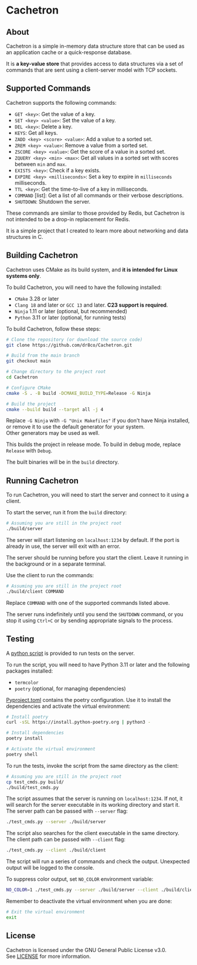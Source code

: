 # Cachetron

## About

Cachetron is a simple in-memory data structure store that can be used as
an application cache or a quick-response database.

It is **a key-value store** that provides access to data structures via
a set of commands that are sent using a client-server model with TCP sockets.

## Supported Commands

Cachetron supports the following commands:

- `GET <key>`: Get the value of a key.
- `SET <key> <value>`: Set the value of a key.
- `DEL <key>`: Delete a key.
- `KEYS`: Get all keys.
- `ZADD <key> <score> <value>`: Add a value to a sorted set.
- `ZREM <key> <value>`: Remove a value from a sorted set.
- `ZSCORE <key> <value>`: Get the score of a value in a sorted set.
- `ZQUERY <key> <min> <max>`: Get all values in a sorted set with scores between `min` and `max`.
- `EXISTS <key>`: Check if a key exists.
- `EXPIRE <key> <milliseconds>`: Set a key to expire in `milliseconds` milliseconds.
- `TTL <key>`: Get the time-to-live of a key in milliseconds.
- `COMMAND` [list]: Get a list of all commands or their verbose descriptions.
- `SHUTDOWN`: Shutdown the server.

These commands are similar to those provided by Redis, but Cachetron is not
intended to be a drop-in replacement for Redis.

It is a simple project that I created to learn more about networking and data structures in C.

## Building Cachetron

Cachetron uses CMake as its build system, and **it is intended for Linux systems only**.

To build Cachetron, you will need to have the following installed:

- `CMake` 3.28 or later
- `Clang 18` and later or `GCC 13` and later. **C23 support is required**.
- `Ninja` 1.11 or later (optional, but recommended)
- `Python` 3.11 or later (optional, for running tests)

To build Cachetron, follow these steps:

```bash
# Clone the repository (or download the source code)
git clone https://github.com/dr8co/Cachetron.git

# Build from the main branch
git checkout main

# Change directory to the project root
cd Cachetron

# Configure CMake
cmake -S . -B build -DCMAKE_BUILD_TYPE=Release -G Ninja

# Build the project
cmake --build build --target all -j 4
```

Replace `-G Ninja` with `-G "Unix Makefiles"` if you don't have Ninja installed,
or remove it to use the default generator for your system.\
Other generators may be used as well.

This builds the project in release mode. To build in debug mode, replace `Release` with `Debug`.

The built binaries will be in the `build` directory.

## Running Cachetron

To run Cachetron, you will need to start the server and connect to it using a client.

To start the server, run it from the `build` directory:

```bash
# Assuming you are still in the project root
./build/server
```

The server will start listening on `localhost:1234` by default.
If the port is already in use, the server will exit with an error.

The server should be running before you start the client.
Leave it running in the background or in a separate terminal.

Use the client to run the commands:

```bash
# Assuming you are still in the project root
./build/client COMMAND
```

Replace `COMMAND` with one of the supported commands listed above.

The server runs indefinitely until you send the `SHUTDOWN` command,
or you stop it using `Ctrl+C` or by sending appropriate signals to the process.

## Testing

A [python script](./test_cmds.py) is provided to run tests on the server.

To run the script, you will need to have Python 3.11 or later
and the following packages installed:

- `termcolor`
- `poetry` (optional, for managing dependencies)

[Pyproject.toml](./pyproject.toml) contains the poetry configuration.
Use it to install the dependencies and activate the virtual environment:

```bash
# Install poetry
curl -sSL https://install.python-poetry.org | python3 -

# Install dependencies
poetry install

# Activate the virtual environment
poetry shell
```

To run the tests, invoke the script from the same directory as the client:

```bash
# Assuming you are still in the project root
cp test_cmds.py build/
./build/test_cmds.py
```

The script assumes that the server is running on `localhost:1234`.
If not, it will search for the server executable in its 
working directory and start it.\
The server path can be passed with `--server` flag:

```bash
./test_cmds.py --server ./build/server
```

The script also searches for the client executable in the same directory.\
The client path can be passed with `--client` flag:

```bash
./test_cmds.py --client ./build/client
```

The script will run a series of commands and check the output.
Unexpected output will be logged to the console.

To suppress color output, set `NO_COLOR` environment variable:

```bash
NO_COLOR=1 ./test_cmds.py --server ./build/server --client ./build/client
```

Remember to deactivate the virtual environment when you are done:

```bash
# Exit the virtual environment
exit
```

## License

Cachetron is licensed under the GNU General Public License v3.0.\
See [LICENSE](./LICENSE) for more information.
